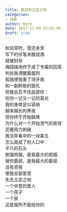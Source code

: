 ```yaml
---  
title: 我没有立足之地  
categories:  
- 诗歌  
author: Herb  
date: 2017-11-09 23:01:09  
draft: true
---  
```

秋风常吹，雪还未至  
写下的伏笔未酿成酒  
就被封存  
梅园操场终于成了专属的囚笼  
判处我清醒着服刑    
孤独使我害了场牙病  
和一副肿胀的面孔  
但我总忍不住品尝你：  
吃你一记又一记的耳光    
我的身体足以容纳  
越来越长的黑夜  
但你终于开始缺席    
为什么对一个开始泄气的皮球  
还要用力刺破    
我当年看中的一块美玉  
怎么就成了别人口中  
平凡的石头    
勉强祝福，是我最大的祝福  
替你委屈，是我最大的委屈  
没有资格  
使我全部爱意  
失去立足之地    
一个中意的爱人  
一个孩子  
一个家  
这是我所不能给你的